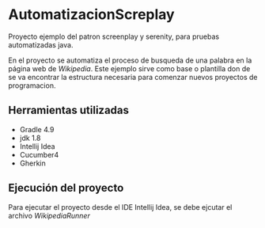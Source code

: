 # AutomatizacionScreplay
Proyecto ejemplo del patron screenplay y serenity, para pruebas automatizadas java.

En el proyecto se automatiza el proceso de  busqueda de una palabra en la página
web de _Wikipedia_. Este ejemplo sirve como base o plantilla don de se va encontrar la 
estructura necesaria para comenzar nuevos proyectos de programacion.


## Herramientas utilizadas
- Gradle 4.9
- jdk 1.8
- Intellij Idea
- Cucumber4
- Gherkin

## Ejecución del proyecto 
Para ejecutar el proyecto desde el IDE Intellij Idea, se debe ejcutar el archivo _WikipediaRunner_ 


